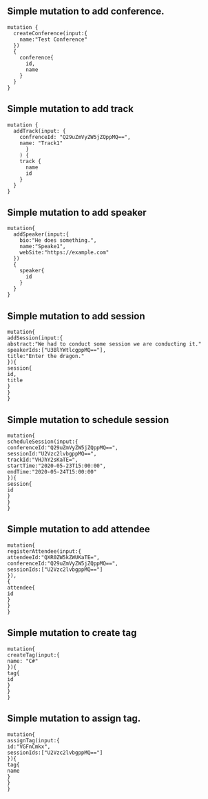 ## Simple mutation to add conference.

```
mutation {
  createConference(input:{
    name:"Test Conference"
  })
  {
    conference{
      id,
      name
    }
  }
}
```

## Simple mutation to add track

```
mutation {
  addTrack(input: {
    confrenceId: "Q29uZmVyZW5jZQppMQ==",
    name: "Track1"
      }
    ) {
    track {
      name
      id
    }
  }
}
```

## Simple mutation to add speaker

```
mutation{
  addSpeaker(input:{
    bio:"He does something.",
    name:"Speake1",
    webSite:"https://example.com"
  })
  {
    speaker{
      id
    }
  }
}
```

## Simple mutation to add session

```
mutation{
addSession(input:{
abstract:"We had to conduct some session we are conducting it."
speakerIds:["U3BlYWtlcgppMQ=="],
title:"Enter the dragon."
}){
session{
id,
title
}
}
}

```

## Simple mutation to schedule session

```
mutation{
scheduleSession(input:{
conferenceId:"Q29uZmVyZW5jZQppMQ==",
sessionId:"U2Vzc2lvbgppMQ==",
trackId:"VHJhY2sKaTE=",
startTime:"2020-05-23T15:00:00",
endTime:"2020-05-24T15:00:00"
}){
session{
id
}
}
}

```

## Simple mutation to add attendee

```
mutation{
registerAttendee(input:{
attendeeId:"QXR0ZW5kZWUKaTE=",
conferenceId:"Q29uZmVyZW5jZQppMQ==",
sessionIds:["U2Vzc2lvbgppMQ=="]
}),
{
attendee{
id
}
}
}
```

## Simple mutation to create tag

```
mutation{
createTag(input:{
name: "C#"
}){
tag{
id
}
}
}

```

## Simple mutation to assign tag.

```
mutation{
assignTag(input:{
id:"VGFnCmkx",
sessionIds:["U2Vzc2lvbgppMQ=="]
}){
tag{
name
}
}
}
```
